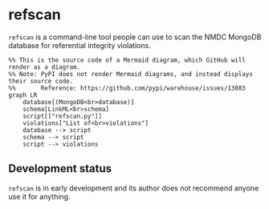 # refscan

`refscan` is a command-line tool people can use to scan the NMDC MongoDB database
for referential integrity violations.

```mermaid
%% This is the source code of a Mermaid diagram, which GitHub will render as a diagram.
%% Note: PyPI does not render Mermaid diagrams, and instead displays their source code.
%%       Reference: https://github.com/pypi/warehouse/issues/13083
graph LR
    database[(MongoDB<br>database)]
    schema[LinkML<br>schema]
    script[["refscan.py"]]
    violations["List of<br>violations"]
    database --> script
    schema --> script
    script --> violations
```

## Development status

`refscan` is in early development and its author does not recommend anyone use it for anything.
